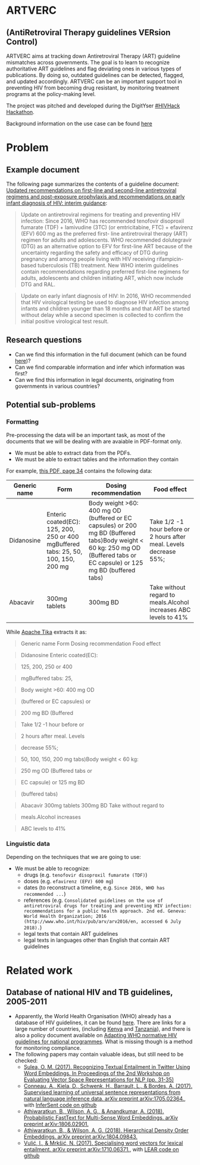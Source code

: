 # ARTVERC 
## (AntiRetroviral Therapy guidelines VERsion Control)
ARTVERC aims at tracking down Antiretroviral Therapy (ART) guideline mismatches across governments. The goal is to learn to recognize authoritative ART guidelines and flag deviating ones in various types of publications. By doing so, outdated guidelines can be detected, flagged, and updated accordingly. ARTVERC can be an important support tool in preventing HIV from becoming drug resistant, by monitoring treatment programs at the policy-making level.

The project was pitched and developed during the DigitYser [#HIVHack Hackathon](https://hivhack.org/).

Background information on the use case can be found [here](https://docs.google.com/presentation/d/e/2PACX-1vSMyoM2RIIuoWTr8z1BFCQmWwZ2h6YLTMb-UoDrvgLlyp7z6ofKkIgNrKB2ftt4Te_7Nh_CiwthMczt/pub?start=false&loop=false&delayms=3000&slide=id.p9) 

# Problem
## Example document
The following page summarizes the contents of a guideline document: [Updated recommendations on first-line and second-line antiretroviral regimens and post-exposure prophylaxis and recommendations on early infant diagnosis of HIV: interim guidance](http://www.who.int/hiv/pub/guidelines/ARV2018update/en/):

> Update on antiretroviral regimens for treating and preventing HIV infection: Since 2016, WHO has recommended tenofovir disoproxil fumarate (TDF) + lamivudine (3TC) (or emtricitabine, FTC) + efavirenz (EFV) 600 mg as the preferred first- line antiretroviral therapy (ART) regimen for adults and adolescents. WHO recommended dolutegravir (DTG) as an alternative option to EFV for first-line ART because of the uncertainty regarding the safety and efficacy of DTG during pregnancy and among people living with HIV receiving rifampicin-based tuberculosis (TB) treatment. New WHO interim guidelines contain recommendations regarding preferred first-line regimens for adults, adolescents and children initiating ART, which now include DTG and RAL.

> Update on early infant diagnosis of HIV: In 2016, WHO recommended that HIV virological testing be used to diagnose HIV infection among infants and children younger than 18 months and that ART be started without delay while a second specimen is collected to confirm the initial positive virological test result.

## Research questions
- Can we find this information in the full document (which can be found [here](http://apps.who.int/iris/bitstream/handle/10665/273632/WHO-CDS-HIV-18.18-eng.pdf?ua=1))?
- Can we find comparable information and infer which information was first?
- Can we find this information in legal documents, originating from governments in various countries?

## Potential sub-problems
### Formatting
Pre-processing the data will be an important task, as most of the documents that we will be dealing with are avaiable in PDF-format only.
- We must be able to extract data from the PDFs.
- We must be able to extract tables and the information they contain

For example, [this PDF, page 34](http://www.who.int/hiv/pub/guidelines/kenya_art.pdf?ua=1) contains the following data:

| Generic name | Form | Dosing recommendation | Food effect |
| ------------ | ---- | --------------------- | ----------- |
| Didanosine|Enteric coated(EC): 125, 200, 250 or 400 mgBuffered tabs: 25, 50, 100, 150, 200 mg | Body weight >60: 400 mg OD (buffered or EC capsules) or 200 mg BD (Buffered tabs)Body weight < 60 kg: 250 mg OD (Buffered tabs or EC capsule) or 125 mg BD (buffered tabs) | Take 1/2 -1 hour before or 2 hours after meal. Levels decrease 55%; |
| Abacavir | 300mg tablets | 300mg BD | Take without regard to meals.Alcohol increases ABC levels to 41% |

While [Apache Tika]() extracts it as:

> Generic name Form Dosing recommendation Food effect 

> Didanosine Enteric coated(EC): 

> 125, 200, 250 or 400 

> mgBuffered tabs: 25, 

> Body weight >60: 400 mg OD

> (buffered or EC capsules) or 

> 200 mg BD (Buffered 

> Take 1/2 -1 hour before or 

> 2 hours after meal. Levels 

> decrease 55%; 

> 50, 100, 150, 200 mg tabs)Body weight < 60 kg: 

> 250 mg OD (Buffered tabs or 

> EC capsule) or 125 mg BD 

> (buffered tabs) 

> Abacavir 300mg tablets 300mg BD Take without regard to 

> meals.Alcohol increases 

> ABC levels to 41% 

### Linguistic data
Depending on the techniques that we are going to use:
- We must be able to recognize:
  - drugs (e.g. `tenofovir disoproxil fumarate (TDF)`)
  - doses (e.g. `efavirenz (EFV) 600 mg`)
  - dates (to reconstruct a timeline, e.g. `Since 2016, WHO has recommended ...`)
  - references (e.g. `Consolidated guidelines on the use of antiretroviral drugs for treating and preventing HIV infection: recommendations for a public health approach. 2nd ed. Geneva: World Health Organization; 2016 (http://www.who.int/hiv/pub/arv/arv2016/en, accessed 6 July 2018).`)
  - legal texts that contain ART guidelines
  - legal texts in languages other than English that contain ART guidelines

# Related work
## Database of national HIV and TB guidelines, 2005-2011
- Apparently, the World Health Organisation (WHO) already has a database of HIV guidelines, it can be found [here](http://www.who.int/hiv/pub/national_guidelines/en/). There are links for a large number of countries, (including [Kenya](http://www.who.int/hiv/pub/guidelines/kenya_art.pdf?ua=1) and [Tanzania](http://www.who.int/hiv/pub/guidelines/tanzania_art.pdf?ua=1)), and there is also a policy document available on [Adapting WHO normative HIV guidelines for national programmes](http://www.who.int/hiv/pub/who_normative/en/). What is missing though is a method for monitoring compliance.
- The following papers may contain valuable ideas, but still need to be checked:
  - [Şulea, O. M. (2017). Recognizing Textual Entailment in Twitter Using Word Embeddings. In Proceedings of the 2nd Workshop on Evaluating Vector Space Representations for NLP (pp. 31-35)](https://repeval2017.github.io/papers/RepEval06.pdf)
  - [Conneau, A., Kiela, D., Schwenk, H., Barrault, L., & Bordes, A. (2017). Supervised learning of universal sentence representations from natural language inference data. arXiv preprint arXiv:1705.02364.](https://arxiv.org/abs/1705.02364), with [InferSent code on github](https://github.com/facebookresearch/InferSent)
  - [Athiwaratkun, B., Wilson, A. G., & Anandkumar, A. (2018). Probabilistic FastText for Multi-Sense Word Embeddings. arXiv preprint arXiv:1806.02901.](http://aclweb.org/anthology/P18-1001)
  - [Athiwaratkun, B., & Wilson, A. G. (2018). Hierarchical Density Order Embeddings. arXiv preprint arXiv:1804.09843.](https://arxiv.org/abs/1804.09843)
  - [Vulić, I., & Mrkšić, N. (2017). Specialising word vectors for lexical entailment. arXiv preprint arXiv:1710.06371.](http://aclweb.org/anthology/N18-1103), with [LEAR code on github](https://github.com/nmrksic/lear)
